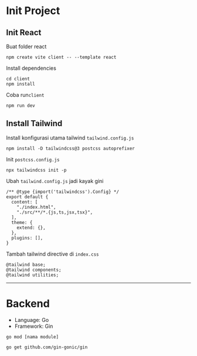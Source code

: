 # Init Project

## Init React
Buat folder react
```
npm create vite client -- --template react
```

Install dependencies
```
cd client
npm install
```

Coba run`client`
```
npm run dev
```

## Install Tailwind

Install konfigurasi utama tailwind `tailwind.config.js`

```
npm install -D tailwindcss@3 postcss autoprefixer
```

Init `postcss.config.js`
```
npx tailwindcss init -p
```

Ubah `tailwind.config.js` jadi kayak gini
```
/** @type {import('tailwindcss').Config} */
export default {
  content: [
    "./index.html",
    "./src/**/*.{js,ts,jsx,tsx}",
  ],
  theme: {
    extend: {},
  },
  plugins: [],
}
```

Tambah tailwind directive di `index.css`
```
@tailwind base;
@tailwind components;
@tailwind utilities;
```

---

# Backend

- Language: Go
- Framework: Gin

```
go mod [nama module]
```

```
go get github.com/gin-gonic/gin
```